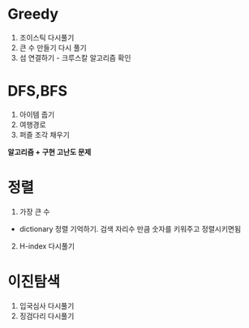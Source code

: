 # Greedy
1. 조이스틱 다시풀기
2. 큰 수 만들기 다시 풀기
3. 섬 연결하기 - 크루스칼 알고리즘 확인

# DFS,BFS
1. 아이템 줍기
2. 여행경로
3. 퍼즐 조각 채우기

**알고리즘 + 구현 고난도 문제**

# 정렬
1. 가장 큰 수
- dictionary 정렬 기억하기. 검색 자리수 만큼 숫자를 키워주고 정렬시키면됨
2. H-index 다시풀기

# 이진탐색
1. 입국심사 다시풀기
2. 징검다리 다시풀기
